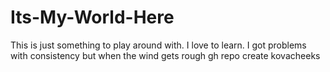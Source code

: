 # Its-My-World-Here
This is just something to play around with. 
I love to learn. I got problems with consistency but when the wind gets rough
gh repo create kovacheeks
